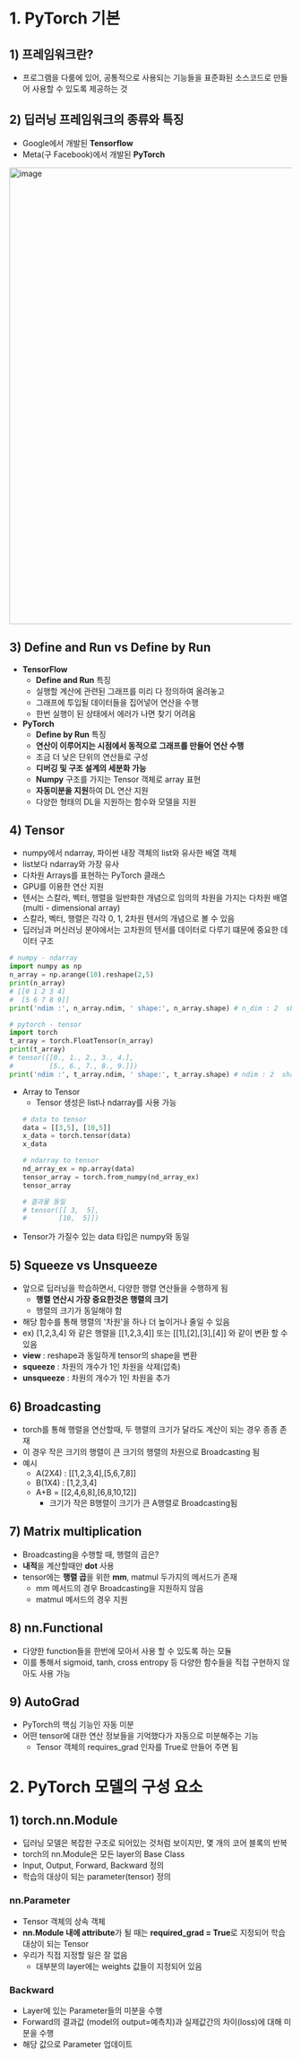 # 1. PyTorch 기본
## 1) 프레임워크란?
- 프로그램을 다룸에 있어, 공통적으로 사용되는 기능들을 표준화된 소스코드로 만들어 사용할 수 있도록 제공하는 것

## 2) 딥러닝 프레임워크의 종류와 특징
- Google에서 개발된 **Tensorflow**
- Meta(구 Facebook)에서 개발된 **PyTorch**
<img width="814" alt="image" src="https://github.com/user-attachments/assets/af83db5f-fa81-41a4-ab45-3ab54f15e28c">

## 3) Define and Run vs Define by Run
- **TensorFlow**
  -  **Define and Run** 특징
  -  실행할 계산에 관련된 그래프를 미리 다 정의하여 올려놓고
  -  그래프에 투입될 데이터들을 집어넣어 연산을 수행
  -  한번 실행이 된 상태에서 에러가 나면 찾기 어려움
- **PyTorch**
  -  **Define by Run** 특징
  -  **연산이 이루어지는 시점에서 동적으로 그래프를 만들어 연산 수행**
  -  조금 더 낮은 단위의 연산들로 구성
  -  **디버깅 및 구조 설계의 세분화 가능**
  -  **Numpy** 구조를 가지는 Tensor 객체로 array 표현
  -  **자동미분을 지원**하여 DL 연산 지원
  -  다양한 형태의 DL을 지원하는 함수와 모델을 지원

## 4) Tensor
- numpy에서 ndarray, 파이썬 내장 객체의 list와 유사한 배열 객체
- list보다 ndarray와 가장 유사
- 다차원 Arrays를 표현하는 PyTorch 클래스
- GPU를 이용한 연산 지원
- 텐서는 스칼라, 벡터, 행렬을 일반화한 개념으로 임의의 차원을 가지는 다차원 배열(multi - dimensional array)
- 스칼라, 벡터, 행렬은 각각 0, 1, 2차원 텐서의 개념으로 볼 수 있음
- 딥러닝과 머신러닝 분야에서는 고차원의 텐서를 데이터로 다루기 떄문에 중요한 데이터 구조

```py
# numpy - ndarray
import numpy as np
n_array = np.arange(10).reshape(2,5)
print(n_array)
# [[0 1 2 3 4]
#  [5 6 7 8 9]]
print('ndim :', n_array.ndim, ' shape:', n_array.shape) # n_dim : 2  shape: (2, 5)

# pytorch - tensor
import torch
t_array = torch.FloatTensor(n_array)
print(t_array)
# tensor([[0., 1., 2., 3., 4.],
#         [5., 6., 7., 8., 9.]])
print('ndim :', t_array.ndim, ' shape:', t_array.shape) # ndim : 2  shape: torch.Size([2, 5])
```

- Array to Tensor
  - Tensor 생성은 list나 ndarray를 사용 가능
  ```py
  # data to tensor
  data = [[3,5], [10,5]]
  x_data = torch.tensor(data)
  x_data

  # ndarray to tensor
  nd_array_ex = np.array(data)
  tensor_array = torch.from_numpy(nd_array_ex)
  tensor_array

  # 결과물 동일
  # tensor([[ 3,  5],
  #        [10,  5]])
  ```
- Tensor가 가질수 있는 data 타입은 numpy와 동일


## 5) Squeeze vs Unsqueeze
- 앞으로 딥러닝을 학습하면서, 다양한 행렬 연산들을 수행하게 됨
  - **행렬 연산시 가장 중요한것은 행렬의 크기**
  - 행렬의 크기가 동일해야 함
- 해당 함수를 통해 행렬의 '차원'을 하나 더 높이거나 줄일 수 있음
- ex) [1,2,3,4] 와 같은 행렬을 [[1,2,3,4]] 또는 [[1],[2],[3],[4]] 와 같이 변환 할 수 있음
- **view** : reshape과 동일하게 tensor의 shape을 변환
- **squeeze** : 차원의 개수가 1인 차원을 삭제(압축)
- **unsqueeze** : 차원의 개수가 1인 차원을 추가


## 6) Broadcasting
- torch를 통해 행렬을 연산할때, 두 행렬의 크기가 달라도 계산이 되는 경우 종종 존재
- 이 경우 작은 크기의 행렬이 큰 크기의 행렬의 차원으로 Broadcasting 됨
- 예시
  - A(2X4) : [[1,2,3,4],[5,6,7,8]]
  - B(1X4) : [1,2,3,4]
  - A+B = [[2,4,6,8],[6,8,10,12]]
    - 크기가 작은 B행렬이 크기가 큰 A행렬로 Broadcasting됨

## 7) Matrix multiplication
- Broadcasting을 수행할 때, 행렬의 곱은?
- **내적**을 계산할때만 **dot** 사용
- tensor에는 **행렬 곱**을 위한 **mm**, matmul 두가지의 메서드가 존재
  - mm 메서드의 경우 Broadcasting을 지원하지 않음
  - matmul 메서드의 경우 지원
 
## 8) nn.Functional
- 다양한 function들을 한번에 모아서 사용 할 수 있도록 하는 모듈
- 이를 통해서 sigmoid, tanh, cross entropy 등 다양한 함수들을 직접 구현하지 않아도 사용 가능

## 9) AutoGrad
- PyTorch의 핵심 기능인 자동 미분
- 어떤 tensor에 대한 연산 정보들을 기억했다가 자동으로 미분해주는 기능
  - Tensor 객체의 requires_grad 인자를 True로 만들어 주면 됨 

# 2. PyTorch 모델의 구성 요소

## 1) torch.nn.Module 
- 딥러닝 모델은 복잡한 구조로 되어있는 것처럼 보이지만, 몇 개의 코어 블록의 반복
- torch의 nn.Module은 모든 layer의 Base Class
- Input, Output, Forward, Backward 정의
- 학습의 대상이 되는 parameter(tensor) 정의

### nn.Parameter
- Tensor 객체의 상속 객체
- **nn.Module 내에 attribute**가 될 때는 **required_grad = True**로 지정되어 학습 대상이 되는 Tensor
- 우리가 직접 지정할 일은 잘 없음
  - 대부분의 layer에는 weights 값들이 지정되어 있음
 
### Backward
- Layer에 있는 Parameter들의 미분을 수행
- Forward의 결과값 (model의 output=예측치)과 실제값간의 차이(loss)에 대해 미분을 수행
- 해당 값으로 Parameter 업데이트
